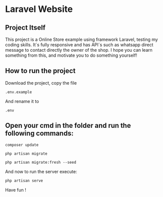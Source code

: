 # Laravel Website

## Project Itself

This project is a Online Store example using framework Laravel, testing my coding skills. 
It´s fully responsive and has API´s such as whatsapp direct message to contact directly the owner of the shop.
I hope you can learn something from this, and motivate you to do something yourself! 

## How to run the project

Download the project, copy the file

```
.env.example
```

And rename it to

```
.env
```

## Open your cmd in the folder and run the following commands:

```
composer update
```

```
php artisan migrate
```

```
php artisan migrate:fresh --seed
```

And now to run the server execute:

```
php artisan serve
```

Have fun !
